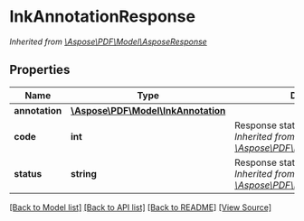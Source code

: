 ﻿# InkAnnotationResponse


*Inherited from [\Aspose\PDF\Model\AsposeResponse](AsposeResponse.md)*
## Properties
Name | Type | Description | Notes
------------ | ------------- | ------------- | -------------
**annotation** | [**\Aspose\PDF\Model\InkAnnotation**](InkAnnotation.md) |  | [optional]
**code** | **int** | Response status code.<br />*Inherited from [\Aspose\PDF\Model\AsposeResponse](AsposeResponse.md)* | 
**status** | **string** | Response status.<br />*Inherited from [\Aspose\PDF\Model\AsposeResponse](AsposeResponse.md)* | [optional]

[[Back to Model list]](../README.md#documentation-for-models) [[Back to API list]](../README.md#documentation-for-api-endpoints) [[Back to README]](../README.md) [[View Source]](../src/Aspose/PDF/Model/InkAnnotationResponse.php)

